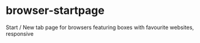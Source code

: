 # browser-startpage
Start / New tab page for browsers featuring boxes with favourite websites, responsive
